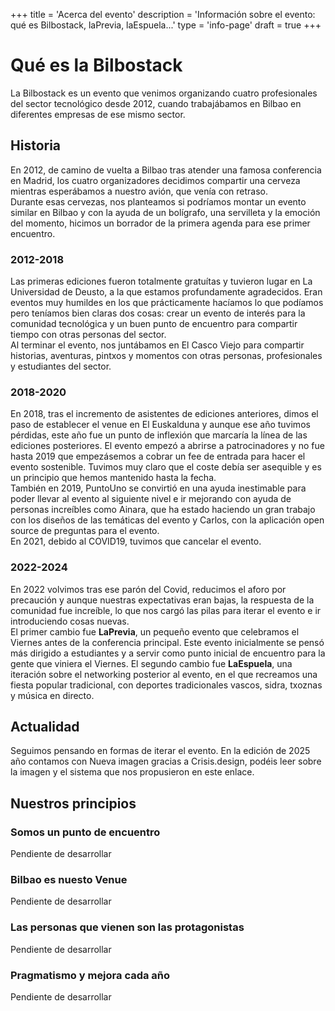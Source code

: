 +++
title = 'Acerca del evento'
description = 'Información sobre el evento: qué es Bilbostack, laPrevia, laEspuela...'
type = 'info-page'
draft = true
+++

# Qué es la Bilbostack

La Bilbostack es un evento que venimos organizando cuatro profesionales del sector tecnológico desde 2012, cuando trabajábamos en Bilbao en diferentes empresas de ese mismo sector.

## Historia
En 2012, de camino de vuelta a Bilbao tras atender una famosa conferencia en Madrid, los cuatro organizadores decidimos compartir una cerveza mientras esperábamos a nuestro avión, que venía con retraso.  
Durante esas cervezas, nos planteamos si podríamos montar un evento similar en Bilbao y con la ayuda de un bolígrafo, una servilleta y la emoción del momento, hicimos un borrador de la primera agenda para ese primer encuentro.

### 2012-2018
Las primeras ediciones fueron totalmente gratuítas y tuvieron lugar en La Universidad de Deusto, a la que estamos profundamente agradecidos. Eran eventos muy humildes en los que prácticamente hacíamos lo que podíamos pero teníamos bien claras dos cosas: crear un evento de interés para la comunidad tecnológica y un buen punto de encuentro para compartir tiempo con otras personas del sector.  
Al terminar el evento, nos juntábamos en El Casco Viejo para compartir historias, aventuras, pintxos y momentos con otras personas, profesionales y estudiantes del sector.

### 2018-2020
En 2018, tras el incremento de asistentes de ediciones anteriores, dimos el paso de establecer el venue en El Euskalduna y aunque ese año tuvimos pérdidas, este año fue un punto de inflexión que marcaría la línea de las ediciones posteriores.
El evento empezó a abrirse a patrocinadores y no fue hasta 2019 que empezásemos a cobrar un fee de entrada para hacer el evento sostenible. Tuvimos muy claro que el coste debía ser asequible y es un principio que hemos mantenido hasta la fecha.  
También en 2019, PuntoUno se convirtió en una ayuda inestimable para poder llevar al evento al siguiente nivel e ir mejorando con ayuda de personas increíbles como Ainara, que ha estado haciendo un gran trabajo con los diseños de las temáticas del evento y Carlos, con la aplicación open source de preguntas para el evento.  
En 2021, debido al COVID19, tuvimos que cancelar el evento.

### 2022-2024
En 2022 volvimos tras ese parón del Covid, reducimos el aforo por precaución y aunque nuestras expectativas eran bajas, la respuesta de la comunidad fue increíble, lo que nos cargó las pilas para iterar el evento e ir introduciendo cosas nuevas.  
El primer cambio fue **LaPrevia**, un pequeño evento que celebramos el Viernes antes de la conferencia principal. Este evento inicialmente se pensó más dirigido a estudiantes y a servir como punto inicial de encuentro para la gente que viniera el Viernes. 
El segundo cambio fue **LaEspuela**, una iteración sobre el networking posterior al evento, en el que recreamos una fiesta popular tradicional, con deportes tradicionales vascos, sidra, txoznas y música en directo.  

## Actualidad
Seguimos pensando en formas de iterar el evento. En la edición de 2025 año contamos con Nueva imagen gracias a Crisis.design, podéis leer sobre la imagen y el sistema que nos propusieron en este enlace.  


## Nuestros principios

### Somos un punto de encuentro
Pendiente de desarrollar

### Bilbao es nuesto Venue
Pendiente de desarrollar

### Las personas que vienen son las protagonistas
Pendiente de desarrollar

### Pragmatismo y mejora cada año
Pendiente de desarrollar




